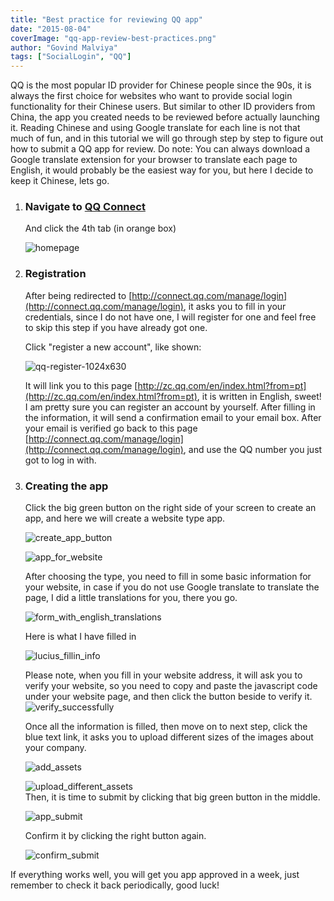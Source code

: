 ```yaml
---
title: "Best practice for reviewing QQ app"
date: "2015-08-04"
coverImage: "qq-app-review-best-practices.png"
author: "Govind Malviya"
tags: ["SocialLogin", "QQ"]
---
```


QQ is the most popular ID provider for Chinese people since the 90s, it is always the first choice for websites who want to provide social login functionality for their Chinese users. But similar to other ID providers from China, the app you created needs to be reviewed before actually launching it. Reading Chinese and using Google translate for each line is not that much of fun, and in this tutorial we will go through step by step to figure out how to submit a QQ app for review. Do note: You can always download a Google translate extension for your browser to translate each page to English, it would probably be the easiest way for you, but here I decide to keep it Chinese, lets go.

1. ### Navigate to [QQ Connect](http://connect.qq.com/)
    
    And click the 4th tab (in orange box)  

    ![homepage](Homepage.png)
    

2. ### Registration
    
    After being redirected to [http://connect.qq.com/manage/login](http://connect.qq.com/manage/login), it asks you to fill in your credentials, since I do not have one, I will register for one and feel free to skip this step if you have already got one.
    
    Click "register a new account", like shown:
    
    ![qq-register-1024x630](qq-register-1024x630.png)
    
    It will link you to this page [http://zc.qq.com/en/index.html?from=pt](http://zc.qq.com/en/index.html?from=pt), it is written in English, sweet! I am pretty sure you can register an account by yourself. After filling in the information, it will send a confirmation email to your email box. After your email is verified go back to this page [http://connect.qq.com/manage/login](http://connect.qq.com/manage/login), and use the QQ number you just got to log in with.
    

3. ### Creating the app
    
    Click the big green button on the right side of your screen to create an app, and here we will create a website type app.
    
    ![create_app_button](create_app_button.png)
    
    ![app_for_website](app_for_website.png)
    
    After choosing the type, you need to fill in some basic information for your website, in case if you do not use Google translate to translate the page, I did a little translations for you, there you go.
    
    ![form_with_english_translations](form_with_english_translations.png)
    
    Here is what I have filled in  

    ![lucius_fillin_info](lucius_fillin_info.png)
    
    Please note, when you fill in your website address, it will ask you to verify your website, so you need to copy and paste the javascript code under your website page, and then click the button beside to verify it.  
    ![verify_successfully](verify_successfully.png)
    
    Once all the information is filled, then move on to next step, click the blue text link, it asks you to upload different sizes of the images about your company.
    
    ![add_assets](add_assets.png)
    
    ![upload_different_assets](upload_different_assets.png)  
    Then, it is time to submit by clicking that big green button in the middle.
    
    ![app_submit](app_submit.png)
    
    Confirm it by clicking the right button again.
    
    ![confirm_submit](confirm_submit.png)
    

If everything works well, you will get you app approved in a week, just remember to check it back periodically, good luck!
